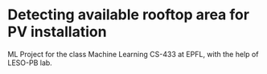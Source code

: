 # Detecting available rooftop area for PV installation
ML Project for the class Machine Learning CS-433 at EPFL, with the help of LESO-PB lab.
